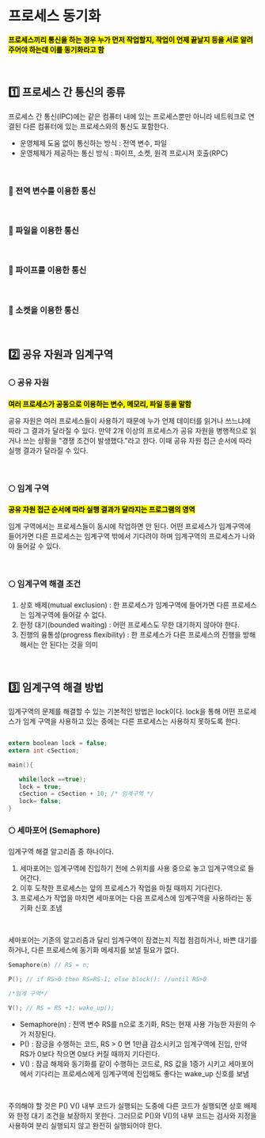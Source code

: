 # 프로세스 동기화

<mark>**프로세스끼리 통신을 하는 경우 누가 먼저 작업할지, 작업이 언제 끝날지 등을 서로 알려주어야 하는데 이를 동기화라고 함**</mark>

</br>

## 1️⃣ 프로세스 간 통신의 종류

프로세스 간 통신(IPC)에는 같은 컴퓨터 내에 있는 프로세스뿐만 아니라 네트워크로 연결된 다른 컴퓨터에 있는 프로세스와의 통신도 포함한다.

- 운영체제 도움 없이 통신하는 방식 : 전역 변수, 파일
- 운영체제가 제공하는 통신 방식 : 파이프, 소켓, 원격 프로시저 호출(RPC)


</br>



### 🔷 전역 변수를 이용한 통신



</br>

### 🔷 파일을 이용한 통신


</br>

### 🔷 파이프를 이용한 통신


</br>

### 🔷 소켓을 이용한 통신


</br>

## 2️⃣ 공유 자원과 임계구역

### 🌕 공유 자원

<mark>**여러 프로세스가 공동으로 이용하는 변수, 메모리, 파일 등을 말함**</mark>

공유 자원은 여러 프로세스들이 사용하기 때문에 누가 언제 데이터를 읽거나 쓰느냐에 따라 그 결과가 달라질 수 있다. 만약 2개 이상의 프로세스가 공유 자원을 병행적으로 읽거나 쓰는 상황을 "경쟁 조건이 발생했다."라고 한다. 이때 공유 자원 접근 순서에 따라 실행 결과가 달라질 수 있다. 

</br>

### 🌕 임계 구역

<mark>**공유 자원 접근 순서에 따라 실행 결과가 달라지는 프로그램의 영역**</mark>

임계 구역에서는 프로세스들이 동시에 작업하면 안 된다. 어떤 프로세스가 임계구역에 들어가면 다른 프로세스는 임계구역 밖에서 기다려야 하며 임계구역의 프로세스가 나와야 들어갈 수 있다. 

</br>

### 🌕 임계구역 해결 조건

1. 상호 배제(mutual exclusion) : 한 프로세스가 임계구역에 들어가면 다른 프로세스는 임계구역에 들어갈 수 없다.
2. 한정 대기(bounded waiting) : 어떤 프로세스도 무한 대기하지 않아야 한다.
3. 진행의 융통성(progress flexibility) : 한 프로세스가 다른 프로세스의 진행을 방해해서는 안 된다는 것을 의미 

</br>


## 3️⃣ 임계구역 해결 방법

임계구역의 문제를 해결할 수 있는 기본적인 방법은 lock이다. lock을 통해 어떤 프로세스가 임계 구역을 사용하고 있는 중에는 다른 프로세스는 사용하지 못하도록 한다.

```c

extern boolean lock = false;
extern int cSection;

main(){

   while(lock ==true);
   lock = true;
   cSection = cSection + 10; /* 임계구역 */
   lock= false;
}

```

### 🌕 세마포어 (Semaphore)

임계구역 해결 알고리즘 중 하나이다. 

1. 세마포어는 임계구역에 진입하기 전에 스위치를 사용 중으로 놓고 임계구역으로 들어간다.
2. 이후 도착한 프로세스는 앞의 프로세스가 작업을 마칠 때까지 기다린다.
3. 프로세스가 작업을 마치면 세마포어는 다음 프로세스에 임계구역을 사용하라는 동기화 신호 조냄

</br>

세마포어는 기존의 알고리즘과 달리 임계구역이 잠겼는지 직접 점검하거나, 바쁜 대기를 하거나, 다른 프로세스에 동기화 메세지를 보낼 필요가 없다. 

```c
Semaphore(n) // RS = n;

P(); // if RS>0 then RS=RS-1; else block(): //until RS>0

/*임계 구역*/

V(); // RS = RS +1; wake_up();

```

- Semaphore(n) : 전역 변수 RS를 n으로 초기화, RS는 현재 사용 가능한 자원의 수가 저장된다.
- P() : 잠긍을 수행하는 코드, RS > 0 면 1만큼 감소시키고 임계구역에 진입, 만약 RS가 0보다 작으면 0보다 커질 때까지 기다린다.
- V() : 잠금 해제와 동기화를 같이 수행하는 코드로, RS 값을 1증가 시키고 세마포어에서 기다리는 프로세스에게 임계구역에 진입해도 좋다는 wake_up 신호를 보냄

</br>

주의해야 할 것은 P() V() 내부 코드가 실행되는 도중에 다른 코드가 실행되면 상호 배제와 한정 대기 조건을 보장하지 못한다. 그러므로 P()와 V()의 내부 코드는 검사와 지정을 사용하여 분리 실행되지 않고 완전히 실행되어야 한다.

